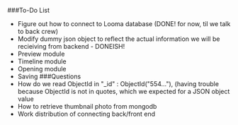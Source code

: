 ###To-Do List
* Figure out how to connect to Looma database (DONE! for now, til we talk to back crew)
* Modify dummy json object to reflect the actual information we will be recieiving from backend - DONEISH!
* Preview module
* Timeline module
* Opening module
* Saving
###Questions
* How do we read ObjectId in "_id" : ObjectId("554..."), (having trouble because ObjectId is not in quotes, which we expected for a JSON object value
* How to retrieve thumbnail photo from mongodb
* Work distribution of connecting back/front end
